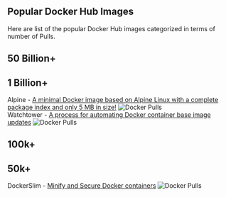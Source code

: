 ## Popular Docker Hub Images 

Here are list of the popular Docker Hub images categorized in terms of number of Pulls.

## 50 Billion+





## 1 Billion+

Alpine - [A minimal Docker image based on Alpine Linux with a complete package index and only 5 MB in size!](https://hub.docker.com/_/alpine) ![Docker Pulls](https://img.shields.io/docker/pulls/containrrr/watchtower)  <br>
Watchtower - [A process for automating Docker container base image updates](https://github.com/containrrr/watchtower) ![Docker Pulls](https://img.shields.io/docker/pulls/containrrr/watchtower)  <br>


## 100k+





## 50k+


DockerSlim - [Minify and Secure Docker containers](https://github.com/docker-slim/docker-slim)  ![Docker Pulls](https://img.shields.io/docker/pulls/dslim/docker-slim) <br>
